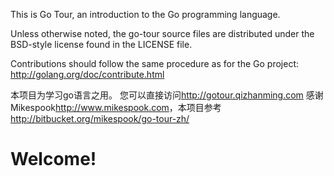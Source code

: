 This is Go Tour, an introduction to the Go programming language.

Unless otherwise noted, the go-tour source files are distributed
under the BSD-style license found in the LICENSE file.

Contributions should follow the same procedure as for the Go project:
http://golang.org/doc/contribute.html

本项目为学习go语言之用。
您可以直接访问<http://gotour.qizhanming.com>
感谢Mikespook<http://www.mikespook.com>，本项目参考<http://bitbucket.org/mikespook/go-tour-zh/>
# Welcome!
